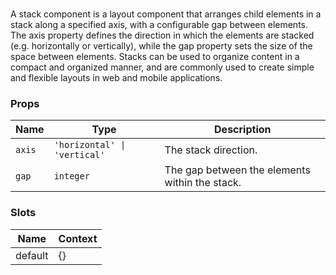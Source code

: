 # <flux-stack/>

A stack component is a layout component that arranges child elements in a stack along a specified axis, with
a configurable gap between elements. The axis property defines the direction in which the elements are stacked
(e.g. horizontally or vertically), while the gap property sets the size of the space between elements. Stacks
can be used to organize content in a compact and organized manner, and are commonly used to create simple and
flexible layouts in web and mobile applications.

### Props

| Name   | Type                         | Description                                    |
|--------|------------------------------|------------------------------------------------|
| `axis` | `'horizontal' \| 'vertical'` | The stack direction.                           |
| `gap`  | `integer`                    | The gap between the elements within the stack. |

### Slots

| Name    | Context |
|---------|---------|
| default | {}      |
